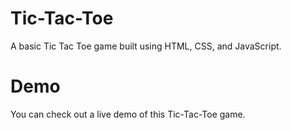 # Tic-Tac-Toe
A basic Tic Tac Toe game built using HTML, CSS, and JavaScript.

# Demo
You can check out a live demo of this Tic-Tac-Toe game.
